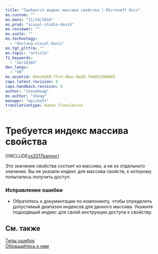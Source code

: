 ```yaml
---
title: "Требуется индекс массива свойства | Microsoft Docs"
ms.custom: ""
ms.date: "11/24/2016"
ms.prod: "visual-studio-dev14"
ms.reviewer: ""
ms.suite: ""
ms.technology: 
  - "devlang-visual-basic"
ms.tgt_pltfrm: ""
ms.topic: "article"
f1_keywords: 
  - "vbrID385"
dev_langs: 
  - "VB"
ms.assetid: 69ec6d59-ffc4-48ac-8a28-fe6853389843
caps.latest.revision: 8
caps.handback.revision: 8
author: "stevehoag"
ms.author: "shoag"
manager: "wpickett"
translationtype: Human Translation
---
```

# Требуется индекс массива свойства
[!INCLUDE[vs2017banner](../../../csharp/includes/vs2017banner.md)]

Это значение свойства состоит из массива, а не из отдельного значения.  Вы не указали индекс для массива свойств, к которому попытались получить доступ.  
  
### Исправление ошибки  
  
-   Обратитесь к документации по компоненту, чтобы определить допустимый диапазон индексов для данного массива.  Укажите подходящий индекс для своей инструкции доступа к свойству.  
  
## См. также  
 [Типы ошибок](../../../visual-basic/programming-guide/language-features/error-types.md)   
 [Обращайтесь к нам](/visual-studio/ide/talk-to-us)